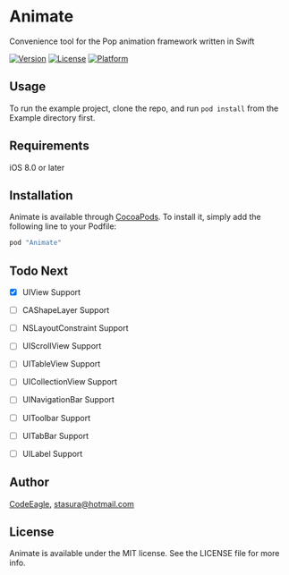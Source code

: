 # Animate
Convenience tool for the Pop animation framework written in Swift 

[![Version](https://img.shields.io/cocoapods/v/Animate.svg?style=flat)](http://cocoapods.org/pods/Animate)
[![License](https://img.shields.io/cocoapods/l/Animate.svg?style=flat)](http://cocoapods.org/pods/Animate)
[![Platform](https://img.shields.io/cocoapods/p/Animate.svg?style=flat)](http://cocoapods.org/pods/Animate)

## Usage

To run the example project, clone the repo, and run `pod install` from the Example directory first.

## Requirements
iOS 8.0 or later


## Installation

Animate is available through [CocoaPods](http://cocoapods.org). To install
it, simply add the following line to your Podfile:

```ruby
pod "Animate"
```

## Todo Next

- [x] UIView Support
- [ ] CAShapeLayer Support
- [ ] NSLayoutConstraint Support
- [ ] UIScrollView Support
- [ ] UITableView Support
- [ ] UICollectionView Support
- [ ] UINavigationBar Support
- [ ] UIToolbar Support
- [ ] UITabBar Support
- [ ] UILabel Support



## Author

[CodeEagle](https://twitter.com/_SelfStudio), stasura@hotmail.com

## License

Animate is available under the MIT license. See the LICENSE file for more info.
